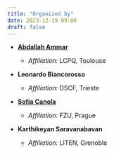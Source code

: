 ```yaml
---
title: "Organized by"
date: 2023-12-19 09:00
draft: false
---
```


<!--- # About the Organizers -->

- [**Abdallah Ammar**](https://scholar.google.com/citations?user=y437T5sAAAAJ&hl=fr&oi=sra)
  - *Affiliation:* LCPQ, Toulouse

- **Leonardo Biancorosso**
  - *Affiliation:* DSCF, Trieste

- [**Sofia Canola**](https://scholar.google.com/citations?user=KCVou9wAAAAJ&hl=fr&oi=sra)
  - *Affiliation:* FZU, Prague

- **Karthikeyan Saravanabavan**
  - *Affiliation:* LITEN, Grenoble

